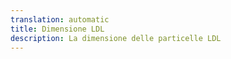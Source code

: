 ```yaml
---
translation: automatic
title: Dimensione LDL
description: La dimensione delle particelle LDL
---
```

